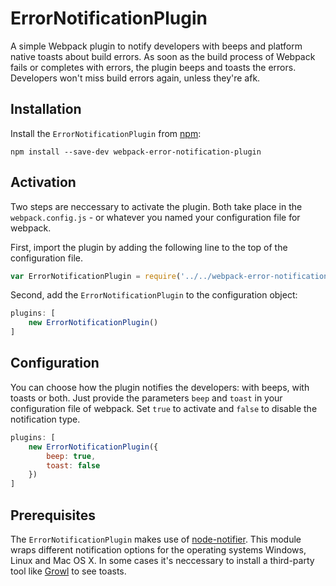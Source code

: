 # ErrorNotificationPlugin

A simple Webpack plugin to notify developers with beeps and platform native toasts about build errors. As soon as the build process of Webpack fails or completes with errors, the plugin beeps and toasts the errors. Developers won't miss build errors again, unless they're afk.

## Installation

Install the `ErrorNotificationPlugin` from [npm](https://www.npmjs.com/package/webpack-error-notification-plugin):

```console
npm install --save-dev webpack-error-notification-plugin
```

## Activation

Two steps are neccessary to activate the plugin. Both take place in the `webpack.config.js` - or whatever you named your configuration file for webpack.

First, import the plugin by adding the following line to the top of the configuration file.

```javascript
var ErrorNotificationPlugin = require('../../webpack-error-notification-plugin')
```

Second, add the `ErrorNotificationPlugin` to the configuration object:

```javascript
plugins: [
    new ErrorNotificationPlugin()
]
```

## Configuration

You can choose how the plugin notifies the developers: with beeps, with toasts or both. Just provide the parameters `beep` and `toast` in your configuration file of webpack. Set `true` to activate and `false` to disable the notification type.

```javascript
plugins: [
    new ErrorNotificationPlugin({
        beep: true,
        toast: false
    })
]
```

## Prerequisites

The `ErrorNotificationPlugin` makes use of [node-notifier](https://www.npmjs.com/package/node-notifier). This module wraps different notification options for the operating systems Windows, Linux and Mac OS X. In some cases it's neccessary to install a third-party tool like [Growl](http://growl.info/) to see toasts.